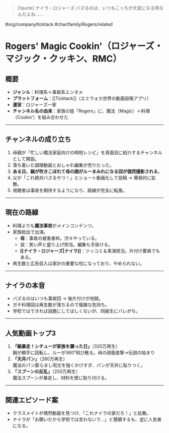 > [!quote] ナイラ・ロジャーズ
> バズるのは、いつもこっちが大変になる時なんだよね……

#org/company/ticktack #char/family/Rogers/related
# Rogers' Magic Cookin'（ロジャーズ・マジック・クッキン、RMC）

## 概要
- **ジャンル**：料理系＋事故系エンタメ
- **プラットフォーム**：[[Ticktack]]（エミウォカ世界の動画投稿アプリ）
- **運営**：ロジャーズ一家
- **チャンネル名の由来**：家族の姓「Rogers」に、魔法（Magic）＋料理（Cookin'）を組み合わせた

---

## チャンネルの成り立ち
1. 母親が「忙しい魔法家庭向けの時短レシピ」を真面目に紹介するチャンネルとして開設。
2. 落ち着いた調理動画とおしゃれ編集が売りだった。
3. **ある日、鍋が吹きこぼれて母の顔がルーまみれになる回が偶然撮影される**。
4. 父が「これ絶対バズるやつ！」とショート動画化して投稿 → 爆発的に拡散。
5. 視聴者は事故を期待するようになり、路線が完全に転換。

---

## 現在の路線
- 料理よりも**魔法事故**がメインコンテンツ。
- 家族総出で出演。
    - **母**：事故の被害者枠。渋々やっている。
    - **父**：笑い声と盛り上げ担当。編集も手掛ける。
    - **[[ナイラ・ロジャーズ|ナイラ]]**：ツッコミ＆実演担当。片付け要員でもある。
- 再生数と広告収入は家計の重要な柱になっており、やめられない。

---

## ナイラの本音
- バズるのはいつも事故回 → 後片付けが地獄。
- ガチ料理回は再生数が落ちるので複雑な気持ち。
- 学校ではできれば話題にしてほしくないが、同級生にバレがち。

---

## 人気動画トップ3
1. **「鍋暴走！シチューが家族を襲った日」**（320万再生）  
   鍋が勝手に回転し、ルーが360°飛び散る。母の顔面直撃→伝説の始まり
3. **「天井パン」**（280万再生）  
   魔法のパン膨らまし呪文を強くかけすぎ、パンが天井に貼りつく。
5. **「スプーンの反乱」**（250万再生）  
   魔法スプーンが暴走し、材料を壁に貼り付ける。

---

## 関連エピソード案
- クラスメイトが偶然動画を見つけ、「これナイラの家だろ！」と拡散。
- ナイラが「お願いだから学校では言わないで…」と懇願するも、逆に人気者になる。
